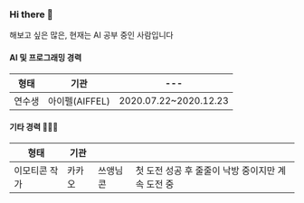### Hi there 👋
해보고 싶은 많은, 현재는 AI 공부 중인 사람입니다

#### AI 및 프로그래밍 경력 
|형태|기관|---|
|---|---|---|
|연수생|아이펠(AIFFEL)|2020.07.22~2020.12.23|

#### 기타 경력 👩🏻‍🎨
|형태|기관|||
|---|----|---|---|
|이모티콘 작가|카카오|쓰앵님콘|첫 도전 성공 후 줄줄이 낙방 중이지만 계속 도전 중
<!--
**zeze79/zeze79** is a ✨ _special_ ✨ repository because its `README.md` (this file) appears on your GitHub profile.

Here are some ideas to get you started:

- 🔭 I’m currently working on ...
- 🌱 I’m currently learning ...
- 👯 I’m looking to collaborate on ...
- 🤔 I’m looking for help with ...
- 💬 Ask me about ...
- 📫 How to reach me: ...
- 😄 Pronouns: ...
- ⚡ Fun fact: ...
-->
